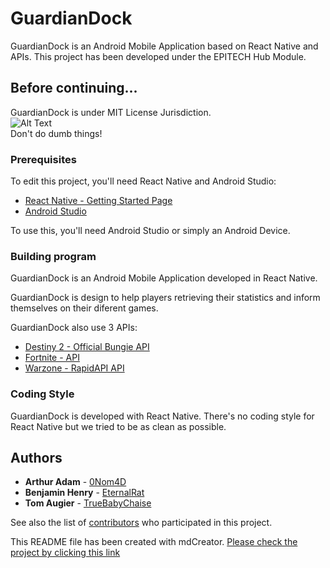 # GuardianDock

GuardianDock is an Android Mobile Application based on React Native and APIs. This project has been developed under the EPITECH Hub Module.

## Before continuing...

GuardianDock is under MIT License Jurisdiction.<br/>
![Alt Text](https://media.tenor.com/images/4dc761d53f5bad9863d64de1e6cd8db4/tenor.gif)<br/>
Don't do dumb things!

### Prerequisites

To edit this project, you'll need React Native and Android Studio:

* [React Native - Getting Started Page](https://reactnative.dev/docs/getting-started)
* [Android Studio](https://developer.android.com/studio)

To use this, you'll need Android Studio or simply an Android Device.

### Building program

GuardianDock is an Android Mobile Application developed in React Native.

GuardianDock is design to help players retrieving their statistics and inform themselves on their diferent games.

GuardianDock also use 3 APIs:

* [Destiny 2 - Official Bungie API](https://bungie-net.github.io)
* [Fortnite - API](https://fortniteapi.io/)
* [Warzone - RapidAPI API](https://rapidapi.com/fr/elreco/api/call-of-duty-modern-warfare/)

### Coding Style

GuardianDock is developed with React Native. There's no coding style for React Native but we tried to be as clean as possible.

## Authors

* **Arthur Adam** - [0Nom4D](https://github.com/0Nom4D)
* **Benjamin Henry** - [EternalRat](https://github/EternalRat)
* **Tom Augier** - [TrueBabyChaise](https://github/TrueBabyChaise)

See also the list of [contributors](https://github.com/0Nom4D/GuardianDock/graphs/contributors) who participated in this project.

This README file has been created with mdCreator. [Please check the project by clicking this link](https://github.com/0Nom4D/mdCreator/)